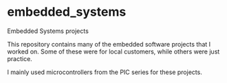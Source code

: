 # embedded_systems
Embedded Systems projects

This repository contains many of the embedded software projects that I worked on.
Some of these were for local customers, while others were just practice.

I mainly used microcontrollers from the PIC series for these projects.
